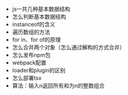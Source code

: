 - js一共几种基本数据结构
- 怎么判断基本数据结构
- instanceof的含义
- 遍历数组的方法
- for in、for of的原理
- 怎么合并两个对象（怎么通过解构的方式合并）
- 怎么发布npm包
- webpack配置
- loader和plugin的区别
- 怎么部署tsx
- 算法：输入n返回所有和为n的整数组合